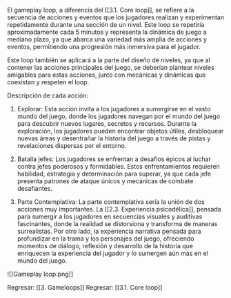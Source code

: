 El gameplay loop, a diferencia del [[3.1. Core loop]], se refiere a la secuencia de acciones y eventos que los jugadores realizan y experimentan repetidamente durante una sección de un nivel. Este loop se repetiría aproximadamente cada 5 minutos y representa la dinámica de juego a mediano plazo, ya que abarca una variedad más amplia de acciones y eventos, permitiendo una progresión más inmersiva para el jugador.

Este loop también se aplicará a la parte del diseño de niveles, ya que al contener las acciones principales del juego, se deberían plantear niveles amigables para estas acciones, junto con mecánicas y dinámicas que coexistan y respeten el loop.

Descripción de cada acción:
1) Explorar:
Esta acción invita a los jugadores a sumergirse en el vasto mundo del juego, donde los jugadores navegan por el mundo del juego para descubrir nuevos lugares, secretos y recursos. Durante la exploración, los jugadores pueden encontrar objetos útiles, desbloquear nuevas áreas y desentrañar la historia del juego a través de pistas y revelaciones dispersas por el entorno.

2) Batalla jefes:
Los jugadores se enfrentan a desafíos épicos al luchar contra jefes poderosos y formidables. Estos enfrentamientos requieren habilidad, estrategia y determinación para superar, ya que cada jefe presenta patrones de ataque únicos y mecánicas de combate desafiantes. 

3) Parte Contemplativa:
La parte contemplativa sería la unión de dos acciones muy importantes. La [[2.3. Experiencia psicodélica]], pensada para sumergir a los jugadores en secuencias visuales y auditivas fascinantes, donde la realidad se distorsiona y transforma de maneras surrealistas. Por otro lado, la experiencia narrativa pensada para profundizar en la trama y los personajes del juego, ofreciendo momentos de diálogo, reflexión y desarrollo de la historia que enriquecen la experiencia del jugador y lo sumergen aún más en el mundo del juego.


![[Gameplay loop.png]]



Regresar: [[3. Gameloops]]
Regresar: [[3.1. Core loop]]